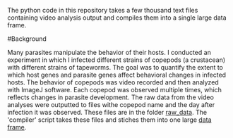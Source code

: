 The python code in this repository takes a few thousand text files containing video analysis output and compiles them into a single large data frame.

#Background

Many parasites manipulate the behavior of their hosts. I conducted an experiment in which I infected different strains of copepods (a crustacean) with different strains of tapeworms. The goal was to quantify the extent to which host genes and parasite genes affect behavioral changes in infected hosts. The behavior of copepods was video recorded and then analyzed with ImageJ software. Each copepod was observed multiple times, which reflects changes in parasite development. The raw data from the video analyses were outputted to files withe copepod name and the day after infection it was observed. These files are in the folder [raw_data](raw_data). The 'compiler' script takes these files and stiches them into one large [data frame](wrangled_data/behav_combined_out.csv).